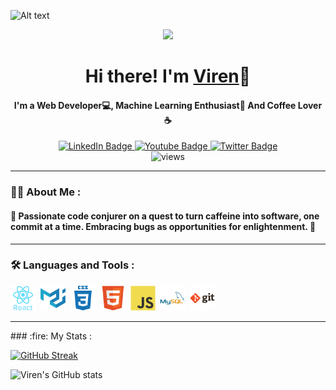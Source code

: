 ![Alt text](cover.png)
<div id="header" align="center">
  <img src="https://media.giphy.com/media/M9gbBd9nbDrOTu1Mqx/giphy.gif" width="100"/>
    <h1>Hi there! I'm <a href="https://github.com/virentanti">Viren</a>👋
    <h4>I'm a Web Developer💻, Machine Learning Enthusiast🦾 And Coffee Lover☕</h4>
    <div id="badges">
        <a href="https://www.linkedin.com/in/virentanti/">
            <img src="https://img.shields.io/badge/LinkedIn-blue?style=for-the-badge&logo=linkedin&logoColor=white" alt="LinkedIn Badge"/>
        </a>
        <a href="your-youtube-URL">
            <img src="https://img.shields.io/badge/YouTube-red?style=for-the-badge&logo=youtube&logoColor=white" alt="Youtube Badge"/>
        </a>
        <a href="https://twitter.com/virentanti">
            <img src="https://img.shields.io/badge/Twitter-blue?style=for-the-badge&logo=twitter&logoColor=white" alt="Twitter Badge"/>
        </a>
        <br>
        <img src="https://komarev.com/ghpvc/?username=virentanti&style=flat-square&color=blue" alt="views"/>
    </div>
</div>
<hr>

### :man_technologist: About Me :
<h4>🚀 Passionate code conjurer on a quest to turn caffeine into software, one commit at a time. Embracing bugs as opportunities for enlightenment. 🌌</h4>

<hr>

### :hammer_and_wrench: Languages and Tools :
<div>
  <img src="https://github.com/devicons/devicon/blob/master/icons/react/react-original-wordmark.svg" title="React" alt="React" width="40" height="40"/>&nbsp;
  <img src="https://github.com/devicons/devicon/blob/master/icons/materialui/materialui-original.svg" title="Material UI" alt="Material UI" width="40" height="40"/>&nbsp;
  <img src="https://github.com/devicons/devicon/blob/master/icons/css3/css3-plain-wordmark.svg"  title="CSS3" alt="CSS" width="40" height="40"/>&nbsp;
  <img src="https://github.com/devicons/devicon/blob/master/icons/html5/html5-original.svg" title="HTML5" alt="HTML" width="40" height="40"/>&nbsp;
  <img src="https://github.com/devicons/devicon/blob/master/icons/javascript/javascript-original.svg" title="JavaScript" alt="JavaScript" width="40" height="40"/>&nbsp;
  <img src="https://github.com/devicons/devicon/blob/master/icons/mysql/mysql-original-wordmark.svg" title="MySQL"  alt="MySQL" width="40" height="40"/>&nbsp;
  <img src="https://github.com/devicons/devicon/blob/master/icons/git/git-original-wordmark.svg" title="Git" **alt="Git" width="40" height="40"/>
</div>

<hr>
### :fire: My Stats :

[![GitHub Streak](http://github-readme-streak-stats.herokuapp.com?user=virentanti&theme=radical)](https://git.io/streak-stats)


![Viren's GitHub stats](https://github-readme-stats.vercel.app/api?username=virentanti&theme=radical&show_icons=true)